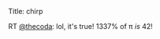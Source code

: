 Title: chirp

RT <a href="http://twitter.com/thecoda">@thecoda</a>: lol, it's true! 1337% of π *is* 42!
